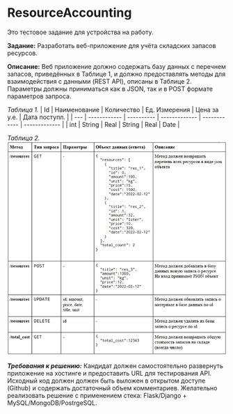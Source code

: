 # ResourceAccounting
Это тестовое задание для устройства на работу.

**Задание:**
Разработать веб-приложение для учёта складских запасов ресурсов. 

**Описание:**
Веб приложение должно содержать базу данных с перечнем запасов, приведённых в
Таблице 1, и должно предоставлять методы для взаимодействия с данными (REST API),
описаны в Таблице 2. Параметры должны приниматься как в JSON, так и в POST формате
параметров запроса.

*Таблица 1.*
| Id  | Наименование | Количество | Ед. Измерения | Цена за у.е. | Дата поступл. |
| --- | ------------ | ---------- | ------------- | ------------ | ------------- |
| int | String       | Real       | String        | Real         | Date          |

*Таблица 2.*
![alt text](Screenshot_1.png)

***Требования к решению:***
Кандидат должен самостоятельно развернуть приложение на хостинге и предоставить
URL для тестирования API. Исходный код должен должен быть выложен в открытом
доступе (Github) и содержать достаточный объем комментариев. Желательно реализовать
решение с применением стека: Flask/Django + MySQL/MongoDB/PostrgeSQL.


